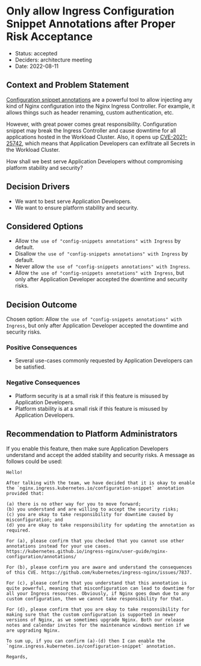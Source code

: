# Only allow Ingress Configuration Snippet Annotations after Proper Risk Acceptance

- Status: accepted
- Deciders: architecture meeting
- Date: 2022-08-11

## Context and Problem Statement

[Configuration snippet annotations](https://kubernetes.github.io/ingress-nginx/user-guide/nginx-configuration/annotations/#configuration-snippet) are a powerful tool to allow injecting any kind of Nginx configuration into the Nginx Ingress Controller. For example, it allows things such as header renaming, custom authentication, etc.

However, with great power comes great responsibility. Configuration snippet may break the Ingress Controller and cause downtime for all applications hosted in the Workload Cluster. Also, it opens up [CVE-2021-25742](https://github.com/kubernetes/ingress-nginx/issues/7837), which means that Application Developers can exfiltrate all Secrets in the Workload Cluster.

How shall we best serve Application Developers without compromising platform stability and security?

## Decision Drivers

- We want to best serve Application Developers.
- We want to ensure platform stability and security.

## Considered Options

- Allow `the use of "config-snippets annotations" with Ingress` by default.
- Disallow `the use of "config-snippets annotations" with Ingress` by default.
- Never allow `the use of "config-snippets annotations" with Ingress`.
- Allow `the use of "config-snippets annotations" with Ingress`, but only after Application Developer accepted the downtime and security risks.

## Decision Outcome

Chosen option: Allow `the use of "config-snippets annotations" with Ingress`, but only after Application Developer accepted the downtime and security risks.

### Positive Consequences

- Several use-cases commonly requested by Application Developers can be satisfied.

### Negative Consequences

- Platform security is at a small risk if this feature is misused by Application Developers.
- Platform stability is at a small risk if this feature is misused by Application Developers.

## Recommendation to Platform Administrators

If you enable this feature, then make sure Application Developers understand and accept the added stability and security risks. A message as follows could be used:

```text
Hello!

After talking with the team, we have decided that it is okay to enable the `nginx.ingress.kubernetes.io/configuration-snippet` annotation provided that:

(a) there is no other way for you to move forward;
(b) you understand and are willing to accept the security risks;
(c) you are okay to take responsibility for downtime caused by misconfiguration; and
(d) you are okay to take responsibility for updating the annotation as required.

For (a), please confirm that you checked that you cannot use other annotations instead for your use cases. https://kubernetes.github.io/ingress-nginx/user-guide/nginx-configuration/annotations/

For (b), please confirm you are aware and understand the consequences of this CVE. https://github.com/kubernetes/ingress-nginx/issues/7837.

For (c), please confirm that you understand that this annotation is quite powerful, meaning that misconfiguration can lead to downtime for all your Ingress resources. Obviously, if Nginx goes down due to any custom configuration, then we cannot take responsibility for that.

For (d), please confirm that you are okay to take responsibility for making sure that the custom configuration is supported in newer versions of Nginx, as we sometimes upgrade Nginx. Both our release notes and calendar invites for the maintenance windows mention if we are upgrading Nginx.

To sum up, if you can confirm (a)-(d) then I can enable the `nginx.ingress.kubernetes.io/configuration-snippet` annotation.

Regards,
```
